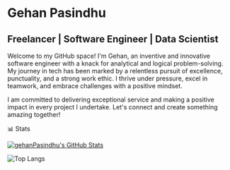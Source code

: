 # Gehan Pasindhu

## Freelancer | Software Engineer | Data Scientist 

Welcome to my GitHub space! I'm Gehan, an inventive and innovative software engineer with a knack for analytical and logical problem-solving. My journey in tech has been marked by a relentless pursuit of excellence, punctuality, and a strong work ethic. I thrive under pressure, excel in teamwork, and embrace challenges with a positive mindset.

I am committed to delivering exceptional service and making a positive impact in every project I undertake. Let's connect and create something amazing together!

📊 Stats

 <a href="https://awesome-github-stats.azurewebsites.net/index.html??cardType=level&theme=ocean-dark&Border=151A28&Ring=11DD2E&Title=11DD2E">
    <img alt="gehanPasindhu's GitHub Stats" src="https://awesome-github-stats.azurewebsites.net/user-stats/gehanPasindhu?cardType=level&theme=ocean-dark&Border=151A28&Ring=11DD2E&Title=11DD2E"/>
</a>

![Top Langs](https://github-readme-stats.vercel.app/api/top-langs/?username=GehanPasindhu&langs_count=8&count_private=true&layout=compact&theme=react&hide_border=true&bg_color=0D1117) 
